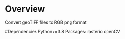# Overview

Convert geoTIFF files to RGB png format

#Dependencies
Python>=3.8
  Packages:
    rasterio
    openCV
